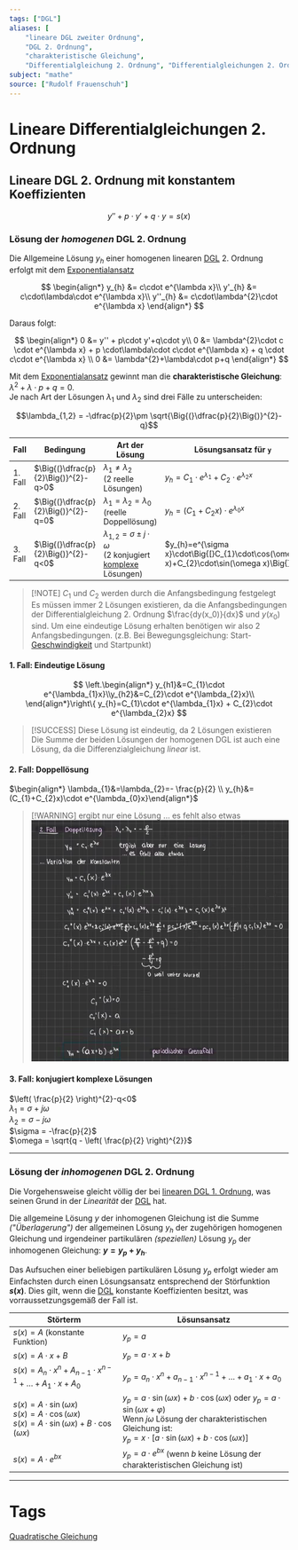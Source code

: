 ```yaml
---
tags: ["DGL"]
aliases: [
	"lineare DGL zweiter Ordnung",
	"DGL 2. Ordnung",
	"charakteristische Gleichung",
	"Differentialgleichung 2. Ordnung", "Differentialgleichungen 2. Ordnung"]
subject: "mathe"
source: ["Rudolf Frauenschuh"]
---
```


# Lineare Differentialgleichungen 2. Ordnung

## Lineare DGL 2. Ordnung mit konstantem Koeffizienten

$$y'' + p\cdot y'+q\cdot y=s(x) $$

### Lösung der *homogenen* DGL 2. Ordnung

Die Allgemeine Lösung $y_h$ einer homogenen linearen [DGL](../{MOC}%20DGL.md) 2. Ordnung erfolgt mit dem [Exponentialansatz](Exponentialansatz.md)

$$
\begin{align*}
	y_{h} &= c\cdot e^{\lambda x}\\
	y'_{h} &= c\cdot\lambda\cdot e^{\lambda x}\\
	y''_{h} &= c\cdot\lambda^{2}\cdot e^{\lambda x}
\end{align*}
$$

Daraus folgt:

$$
\begin{align*}
	0 &= y'' + p\cdot y'+q\cdot y\\
	0 &= \lambda^{2}\cdot c \cdot e^{\lambda x} + p \cdot\lambda\cdot c\cdot e^{\lambda x} + q \cdot c\cdot e^{\lambda x} \\
	0 &= \lambda^{2}+\lambda\cdot p+q
\end{align*}
$$

Mit dem [Exponentialansatz](Exponentialansatz.md) gewinnt man die **charakteristische Gleichung**: $\lambda^{2}+\lambda\cdot p+q=0$.  
Je nach Art der Lösungen $\lambda_{1}$ und $\lambda_{2}$ sind drei Fälle zu unterscheiden: 

$$\lambda_{1,2} = -\dfrac{p}{2}\pm \sqrt{\Big{(}\dfrac{p}{2}\Big{)}^{2}-q}$$

| Fall    | Bedingung                            | Art der Lösung                                                                                                 | Lösungsansatz für `y`                                                                    |
| ------- | ------------------------------------ | -------------------------------------------------------------------------------------------------------------- | ---------------------------------------------------------------------------------------- |
| 1. Fall | $\Big{(}\dfrac{p}{2}\Big{)}^{2}-q>0$ | $\lambda_1 \neq \lambda_2$ <br>(2 reelle Lösungen)                                                                 | $y_{h}= C_{1}\cdot e^{\lambda_{1}}+C_{2}\cdot e^{\lambda_{2}x}$                          |
| 2. Fall | $\Big{(}\dfrac{p}{2}\Big{)}^{2}-q=0$ | $\lambda_{1}=\lambda_{2}=\lambda_0$ <br>(reelle Doppellösung)                                                      | $y_{h}=(C_{1}+C_{2}x)\cdot e^{\lambda_{0}x}$                                             |
| 3. Fall | $\Big{(}\dfrac{p}{2}\Big{)}^{2}-q<0$ | $\lambda_{1,2}=\sigma\pm j\cdot\omega$ <br>(2 konjugiert [komplexe](../mathe%20(3)/Komplexe%20Zahlen.md) Lösungen) | $y_{h}=e^{\sigma x}\cdot\Big{[}C_{1}\cdot\cos(\omega x)+C_{2}\cdot\sin(\omega x)\Big{]}$ |

> [!NOTE] $C_{1}$ und $C_{2}$ werden durch die Anfangsbedingung festgelegt  
> Es müssen immer 2 Lösungen existieren, da die Anfangsbedingungen der Differentialgleichung 2. Ordnung $\frac{dy(x_0)}{dx}$ und $y(x_0)$ sind. Um eine eindeutige Lösung erhalten benötigen wir also 2 Anfangsbedingungen. (z.B. Bei Bewegungsgleichung: Start-[Geschwindigkeit](../../Physik/Kinematik.md) und Startpunkt)

#### 1. Fall: Eindeutige Lösung

$$
\left.\begin{align*}
y_{h1}&=C_{1}\cdot e^{\lambda_{1}x}\\y_{h2}&=C_{2}\cdot e^{\lambda_{2}x}\\
\end{align*}\right\{
y_{h}=C_{1}\cdot e^{\lambda_{1}x} + C_{2}\cdot e^{\lambda_{2}x}
$$

> [!SUCCESS] Diese Lösung ist eindeutig, da 2 Lösungen existieren  
> Die Summe der beiden Lösungen der homogenen DGL ist auch eine Lösung, da die Differenzialgleichung *linear* ist.

#### 2. Fall: Doppellösung

$\begin{align*} \lambda_{1}&=\lambda_{2}=- \frac{p}{2} \\ y_{h}&=(C_{1}+C_{2}x)\cdot e^{\lambda_{0}x}\end{align*}$

> [!WARNING] ergibt nur eine Lösung … es fehlt also etwas  
> ![Pasted image 20220601193117](../assets/Pasted%20image%2020220601193117.png)

#### 3. Fall: konjugiert komplexe Lösungen

$\left( \frac{p}{2} \right)^{2}-q<0$  
$\lambda_{1}=\sigma+j\omega$  
$\lambda_{2}=\sigma-j\omega$  
$\sigma = -\frac{p}{2}$  
$\omega = \sqrt{q - \left( \frac{p}{2} \right)^{2}}$

---

### Lösung der *inhomogenen* DGL 2. Ordnung

Die Vorgehensweise gleicht völlig der bei [linearen DGL 1. Ordnung](lineare%20DGL%201.%20Ordnung.md), was seinen Grund in der *Linearität* der [DGL](../{MOC}%20DGL.md) hat. 

Die allgemeine Lösung $y$ der inhomogenen Gleichung ist die Summe *("Überlagerung")* der allgemeinen Lösung $y_{h}$ der zugehörigen homogenen Gleichung und irgendeiner partikulären *(speziellen)* Lösung $y_{p}$ der inhomogenen Gleichung: **$y=y_{p}+y_{h}$**. 

Das Aufsuchen einer beliebigen partikulären Lösung $y_{p}$ erfolgt wieder am Einfachsten durch einen Lösungsansatz entsprechend der Störfunktion **$s(x)$**. Dies gilt, wenn die [DGL](../{MOC}%20DGL.md) konstante Koeffizienten besitzt, was vorraussetzungsgemäß der Fall ist. 

| Störterm                                                                                                       | Lösunsansatz                                                                                                                                                                                                             |
| -------------------------------------------------------------------------------------------------------------- | ------------------------------------------------------------------------------------------------------------------------------------------------------------------------------------------------------------------------ |
| $s(x)=A$ (konstante Funktion)                                                                                  | $y_{p}=a$                                                                                                                                                                                                                |
| $s(x)=A\cdot x+B$                                                                                              | $y_{p}=a\cdot x+b$                                                                                                                                                                                                       |
| $s(x)=A_{n}\cdot x^{n}+A_{n-1}\cdot x^{n-1}+\ldots+A_{1}\cdot x+A_{0}$                                         | $y_p=a_{n}\cdot x^{n}+a_{n-1}\cdot x^{n-1}+…+a_{1}\cdot x+a_{0}$                                                                                                                                                       |
| $s(x)=A\cdot\sin(\omega x)$<br>$s(x)=A\cdot\cos(\omega x)$<br>$s(x)=A\cdot\sin(\omega x)+B\cdot\cos(\omega x)$ | $y_{p}=a\cdot\sin(\omega x)+b\cdot\cos(\omega x)$ oder $y_{p}=a\cdot\sin(\omega x+\varphi)$<br>Wenn $j\omega$ Lösung der charakteristischen Gleichung ist: <br>$y_{p}=x\cdot[a\cdot\sin(\omega x)+b\cdot\cos(\omega x)]$ |
| $s(x)=A\cdot e^{bx}$                                                                                           | $y_{p}=a\cdot e^{bx}$ (wenn $b$ keine Lösung der charakteristischen Gleichung ist)                                                                                                                                       |

---

# Tags

[Quadratische Gleichung](Quadratische%20Gleichung)